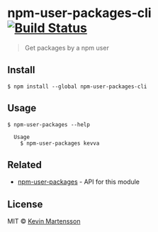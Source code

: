 # npm-user-packages-cli [![Build Status](https://travis-ci.org/kevva/npm-user-packages-cli.svg?branch=master)](https://travis-ci.org/kevva/npm-user-packages-cli)

> Get packages by a npm user


## Install

```
$ npm install --global npm-user-packages-cli
```


## Usage

```
$ npm-user-packages --help

  Usage
    $ npm-user-packages kevva
```


## Related

* [npm-user-packages](https://github.com/kevva/npm-user-packages) - API for this module


## License

MIT © [Kevin Martensson](http://github.com/kevva)

